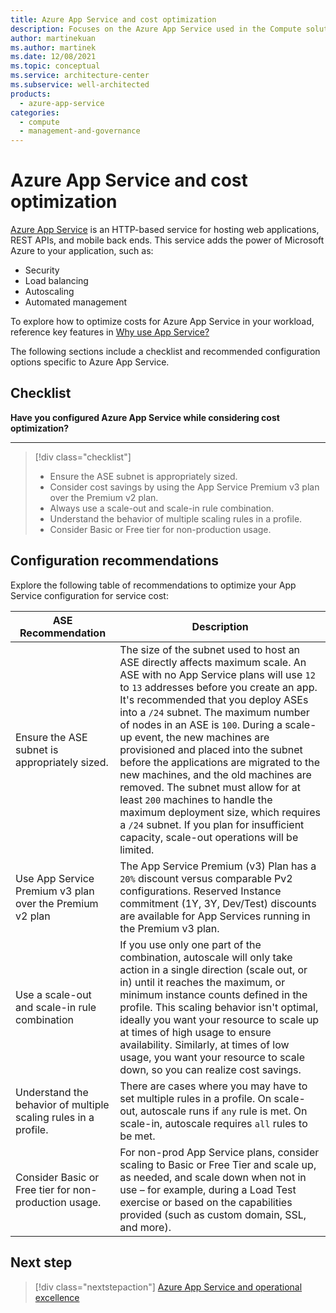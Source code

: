```yaml
---
title: Azure App Service and cost optimization
description: Focuses on the Azure App Service used in the Compute solution to provide best-practice, configuration recommendations, and design considerations related to Service Cost Optimization.
author: martinekuan
ms.author: martinek
ms.date: 12/08/2021
ms.topic: conceptual
ms.service: architecture-center
ms.subservice: well-architected
products:
  - azure-app-service
categories:
  - compute
  - management-and-governance
---
```


# Azure App Service and cost optimization

[Azure App Service](/azure/app-service/overview) is an HTTP-based service for hosting web applications, REST APIs, and mobile back ends. This service adds the power of Microsoft Azure to your application, such as:

- Security
- Load balancing
- Autoscaling
- Automated management

To explore how to optimize costs for Azure App Service in your workload, reference key features in [Why use App Service?](/azure/app-service/overview#why-use-app-service)

The following sections include a checklist and recommended configuration options specific to Azure App Service.

## Checklist

**Have you configured Azure App Service while considering cost optimization?**
***

> [!div class="checklist"]
> - Ensure the ASE subnet is appropriately sized.
> - Consider cost savings by using the App Service Premium v3 plan over the Premium v2 plan.
> - Always use a scale-out and scale-in rule combination.
> - Understand the behavior of multiple scaling rules in a profile.
> - Consider Basic or Free tier for non-production usage.

## Configuration recommendations

Explore the following table of recommendations to optimize your App Service configuration for service cost:

|ASE Recommendation|Description|
|------------------|------------|
|Ensure the ASE subnet is appropriately sized.|The size of the subnet used to host an ASE directly affects maximum scale. An ASE with no App Service plans will use `12` to `13` addresses before you create an app. It's recommended that you deploy ASEs into a `/24` subnet. The maximum number of nodes in an ASE is `100`. During a scale-up event, the new machines are provisioned and placed into the subnet before the applications are migrated to the new machines, and the old machines are removed. The subnet must allow for at least `200` machines to handle the maximum deployment size, which requires a `/24` subnet. If you plan for insufficient capacity, scale-out operations will be limited.|
|Use App Service Premium v3 plan over the Premium v2 plan|The App Service Premium (v3) Plan has a `20%` discount versus comparable Pv2 configurations. Reserved Instance commitment (1Y, 3Y, Dev/Test) discounts are available for App Services running in the Premium v3 plan.|
|Use a scale-out and scale-in rule combination|If you use only one part of the combination, autoscale will only take action in a single direction (scale out, or in) until it reaches the maximum, or minimum instance counts defined in the profile. This scaling behavior isn't optimal, ideally you want your resource to scale up at times of high usage to ensure availability. Similarly, at times of low usage, you want your resource to scale down, so you can realize cost savings.|
|Understand the behavior of multiple scaling rules in a profile.|There are cases where you may have to set multiple rules in a profile. On scale-out, autoscale runs if `any` rule is met. On scale-in, autoscale requires `all` rules to be met.|
|Consider Basic or Free tier for non-production usage.|For non-prod App Service plans, consider scaling to Basic or Free Tier and scale up, as needed, and scale down when not in use – for example, during a Load Test exercise or based on the capabilities provided (such as custom domain, SSL, and more).|

## Next step

> [!div class="nextstepaction"]
> [Azure App Service and operational excellence](./operational-excellence.md)
